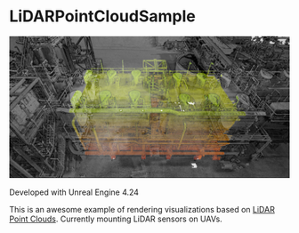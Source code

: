 # LiDARPointCloudSample
![alt text](https://github.com/ContainerAideR/LiDARPointCloudSample/blob/master/Content/Developers/VisualizeOG.png "Oil and Gas Proof of Concept")

Developed with Unreal Engine 4.24

This is an awesome example of rendering visualizations based on [LiDAR Point Clouds](https://pointcloudplugin.com/).  Currently mounting LiDAR sensors on UAVs.
